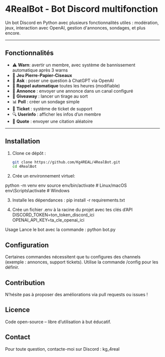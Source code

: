 # 4RealBot - Bot Discord multifonction

Un bot Discord en Python avec plusieurs fonctionnalités utiles : modération, jeux, interaction avec OpenAI, gestion d'annonces, sondages, et plus encore.

---

## Fonctionnalités

- ⚠️ **Warn**: avertir un membre, avec système de bannissement automatique après 3 warns  
- 🎲 **Jeu Pierre-Papier-Ciseaux**  
- 💬 **Ask** : poser une question à ChatGPT via OpenAI  
- 📅 **Rappel automatique** toutes les heures (modifiable)  
- 📢 **Annonce** : envoyer une annonce dans un canal configuré  
- 🎉 **Giveaway** : lancer un tirage au sort  
- 📊 **Poll** : créer un sondage simple  
- 🎫 **Ticket** : système de ticket de support  
- 🔍 **Userinfo** : afficher les infos d’un membre  
- 💬 **Quote** : envoyer une citation aléatoire  

---

## Installation

1. Clone ce dépôt :

   ```bash
   git clone https://github.com/Kg4REAL/4RealBot.git 
   cd 4RealBot

2. Crée un environnement virtuel:

python -m venv env
source env/bin/activate  # Linux/macOS
env\Scripts\activate     # Windows

3. Installe les dépendances :
pip install -r requirements.txt

4. Crée un fichier .env à la racine du projet avec tes clés d’API
DISCORD_TOKEN=ton_token_discord_ici
OPENAI_API_KEY=ta_cle_openai_ici

Usage
Lance le bot avec la commande :
python bot.py

## Configuration
Certaines commandes nécessitent que tu configures des channels (exemple : annonces, support tickets). Utilise la commande /config pour les définir.

## Contribution
N’hésite pas à proposer des améliorations via pull requests ou issues !

## Licence
Code open-source – libre d’utilisation à but éducatif.

## Contact
Pour toute question, contacte-moi sur Discord : kg_4real

